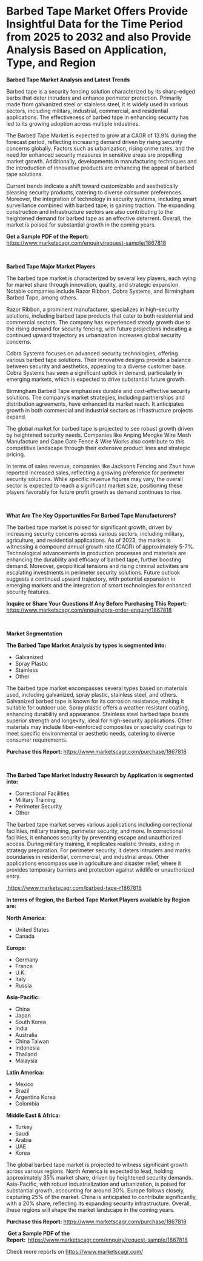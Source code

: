 <p><h1>Barbed Tape Market Offers Provide Insightful Data for the Time Period from 2025 to 2032 and also Provide Analysis Based on Application, Type, and Region</h1></p><p><strong>Barbed Tape Market Analysis and Latest Trends</strong></p>
<p><p>Barbed tape is a security fencing solution characterized by its sharp-edged barbs that deter intruders and enhance perimeter protection. Primarily made from galvanized steel or stainless steel, it is widely used in various sectors, including military, industrial, commercial, and residential applications. The effectiveness of barbed tape in enhancing security has led to its growing adoption across multiple industries.</p><p>The Barbed Tape Market is expected to grow at a CAGR of 13.9% during the forecast period, reflecting increasing demand driven by rising security concerns globally. Factors such as urbanization, rising crime rates, and the need for enhanced security measures in sensitive areas are propelling market growth. Additionally, developments in manufacturing techniques and the introduction of innovative products are enhancing the appeal of barbed tape solutions.</p><p>Current trends indicate a shift toward customizable and aesthetically pleasing security products, catering to diverse consumer preferences. Moreover, the integration of technology in security systems, including smart surveillance combined with barbed tape, is gaining traction. The expanding construction and infrastructure sectors are also contributing to the heightened demand for barbed tape as an effective deterrent. Overall, the market is poised for substantial growth in the coming years.</p></p>
<p><strong>Get a Sample PDF of the Report:&nbsp;</strong> <a href="https://www.marketscagr.com/enquiry/request-sample/1867818?utm_campaign=2186&utm_medium=2&utm_source=Github&utm_content=ia&utm_term=30012025&utm_id=barbed-tape">https://www.marketscagr.com/enquiry/request-sample/1867818</a></p>
<p>&nbsp;</p>
<p><strong>Barbed Tape Major Market Players</strong></p>
<p><p>The barbed tape market is characterized by several key players, each vying for market share through innovation, quality, and strategic expansion. Notable companies include Razor Ribbon, Cobra Systems, and Birmingham Barbed Tape, among others.</p><p>Razor Ribbon, a prominent manufacturer, specializes in high-security solutions, including barbed tape products that cater to both residential and commercial sectors. The company has experienced steady growth due to the rising demand for security fencing, with future projections indicating a continued upward trajectory as urbanization increases global security concerns.</p><p>Cobra Systems focuses on advanced security technologies, offering various barbed tape solutions. Their innovative designs provide a balance between security and aesthetics, appealing to a diverse customer base. Cobra Systems has seen a significant uptick in demand, particularly in emerging markets, which is expected to drive substantial future growth.</p><p>Birmingham Barbed Tape emphasizes durable and cost-effective security solutions. The company’s market strategies, including partnerships and distribution agreements, have enhanced its market reach. It anticipates growth in both commercial and industrial sectors as infrastructure projects expand.</p><p>The global market for barbed tape is projected to see robust growth driven by heightened security needs. Companies like Anping Mengke Wire Mesh Manufacture and Cape Gate Fence & Wire Works also contribute to this competitive landscape through their extensive product lines and strategic pricing.</p><p>In terms of sales revenue, companies like Jacksons Fencing and Zaun have reported increased sales, reflecting a growing preference for perimeter security solutions. While specific revenue figures may vary, the overall sector is expected to reach a significant market size, positioning these players favorably for future profit growth as demand continues to rise.</p></p>
<p>&nbsp;</p>
<p><strong>What Are The Key Opportunities For Barbed Tape Manufacturers?</strong></p>
<p><p>The barbed tape market is poised for significant growth, driven by increasing security concerns across various sectors, including military, agriculture, and residential applications. As of 2023, the market is witnessing a compound annual growth rate (CAGR) of approximately 5-7%. Technological advancements in production processes and materials are enhancing the durability and efficacy of barbed tape, further boosting demand. Moreover, geopolitical tensions and rising criminal activities are escalating investments in perimeter security solutions. Future outlook suggests a continued upward trajectory, with potential expansion in emerging markets and the integration of smart technologies for enhanced security features.</p></p>
<p><strong>Inquire or Share Your Questions If Any Before Purchasing This Report:</strong> <a href="https://www.marketscagr.com/enquiry/pre-order-enquiry/1867818?utm_campaign=2186&utm_medium=2&utm_source=Github&utm_content=ia&utm_term=30012025&utm_id=barbed-tape">https://www.marketscagr.com/enquiry/pre-order-enquiry/1867818</a></p>
<p>&nbsp;</p>
<p><strong>Market Segmentation</strong></p>
<p><strong>The Barbed Tape Market Analysis by types is segmented into:</strong></p>
<p><ul><li>Galvanized</li><li>Spray Plastic</li><li>Stainless</li><li>Other</li></ul></p>
<p><p>The barbed tape market encompasses several types based on materials used, including galvanized, spray plastic, stainless steel, and others. Galvanized barbed tape is known for its corrosion resistance, making it suitable for outdoor use. Spray plastic offers a weather-resistant coating, enhancing durability and appearance. Stainless steel barbed tape boasts superior strength and longevity, ideal for high-security applications. Other materials may include fiber-reinforced composites or specialty coatings to meet specific environmental or aesthetic needs, catering to diverse consumer requirements.</p></p>
<p><strong>Purchase this Report:&nbsp;</strong><a href="https://www.marketscagr.com/purchase/1867818?utm_campaign=2186&utm_medium=2&utm_source=Github&utm_content=ia&utm_term=30012025&utm_id=barbed-tape">https://www.marketscagr.com/purchase/1867818</a></p>
<p>&nbsp;</p>
<p><strong>The Barbed Tape Market Industry Research by Application is segmented into:</strong></p>
<p><ul><li>Correctional Facilities</li><li>Military Training</li><li>Perimeter Security</li><li>Other</li></ul></p>
<p><p>The barbed tape market serves various applications including correctional facilities, military training, perimeter security, and more. In correctional facilities, it enhances security by preventing escape and unauthorized access. During military training, it replicates realistic threats, aiding in strategy preparation. For perimeter security, it deters intruders and marks boundaries in residential, commercial, and industrial areas. Other applications encompass use in agriculture and disaster relief, where it provides temporary barriers and protection against wildlife or unauthorized entry.</p></p>
<p><a href="https://www.marketscagr.com/barbed-tape-r1867818?utm_campaign=2186&utm_medium=2&utm_source=Github&utm_content=ia&utm_term=30012025&utm_id=barbed-tape">&nbsp;https://www.marketscagr.com/barbed-tape-r1867818</a></p>
<p><strong>In terms of Region, the Barbed Tape Market Players available by Region are:</strong></p>
<p>
    <p> <strong> North America: </strong>
        <ul>
            <li>United States</li>
            <li>Canada</li>
        </ul>
        </p> 
    <p> <strong> Europe: </strong>
        <ul>
            <li>Germany</li>
            <li>France</li>
            <li>U.K.</li>
            <li>Italy</li>
            <li>Russia</li>
        </ul>
        </p> 
    <p> <strong> Asia-Pacific: </strong>
        <ul>
            <li>China</li>
            <li>Japan</li>
            <li>South Korea</li>
            <li>India</li>
            <li>Australia</li>
            <li>China Taiwan</li>
            <li>Indonesia</li>
            <li>Thailand</li>
            <li>Malaysia</li>
        </ul>
        </p> 
    <p> <strong> Latin America: </strong>
        <ul>
            <li>Mexico</li>
            <li>Brazil</li>
            <li>Argentina Korea</li>
            <li>Colombia</li>
        </ul>
        </p> 
    <p> <strong> Middle East & Africa: </strong>
        <ul>
            <li>Turkey</li>
            <li>Saudi</li>
            <li>Arabia</li>
            <li>UAE</li>
            <li>Korea</li>
        </ul>
    </p>
    </p>
<p><p>The global barbed tape market is projected to witness significant growth across various regions. North America is expected to lead, holding approximately 35% market share, driven by heightened security demands. Asia-Pacific, with robust industrialization and urbanization, is poised for substantial growth, accounting for around 30%. Europe follows closely, capturing 25% of the market. China is anticipated to contribute significantly, with a 20% share, reflecting its expanding security infrastructure. Overall, these regions will shape the market landscape in the coming years.</p></p>
<p><strong>Purchase this Report: </strong><a href="https://www.marketscagr.com/purchase/1867818?utm_campaign=2186&utm_medium=2&utm_source=Github&utm_content=ia&utm_term=30012025&utm_id=barbed-tape">https://www.marketscagr.com/purchase/1867818</a></p>
<p>&nbsp;<strong>Get a Sample PDF of the Report:&nbsp;&nbsp;</strong><a href="https://www.marketscagr.com/enquiry/request-sample/1867818?utm_campaign=2186&utm_medium=2&utm_source=Github&utm_content=ia&utm_term=30012025&utm_id=barbed-tape">https://www.marketscagr.com/enquiry/request-sample/1867818</a></p>
<p><strong></strong></p>
<p>Check more reports on <a href="https://www.marketscagr.com/?utm_campaign=2186&utm_medium=2&utm_source=Github&utm_content=ia&utm_term=30012025&utm_id=barbed-tape">https://www.marketscagr.com/</a></p>